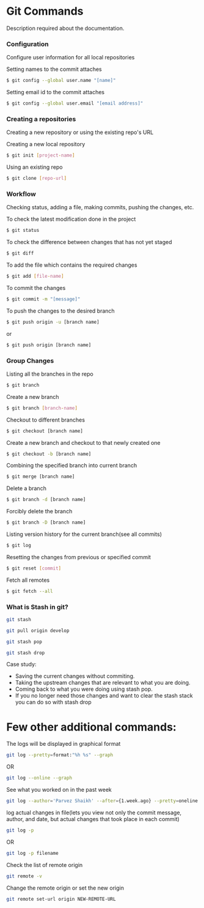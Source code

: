 # Git Commands
Description required about the documentation.

### Configuration
Configure user information for all local repositories

Setting names to the commit attaches
```sh
$ git config --global user.name "[name]"
```

Setting email id to the commit attaches
```sh
$ git config --global user.email "[email address]"
```


### Creating a repositories
Creating a new repository or using the existing repo's URL

Creating a new local repository
```sh
$ git init [project-name] 
```

Using an existing repo
```sh
$ git clone [repo-url] 
```

### Workflow
Checking status, adding a file, making commits, pushing the changes, etc.

To check the latest modification done in the project
```sh
$ git status
```

To check the difference between changes that has not yet staged
```sh
$ git diff
```

To add the file which contains the required changes
```sh
$ git add [file-name]
```

To commit the changes
```sh
$ git commit -m "[message]"
```

To push the changes to the desired branch
```sh
$ git push origin -u [branch name]
```
or
```sh
$ git push origin [branch name]
```


### Group Changes
Listing all the branches in the repo
```sh
$ git branch
```

Create a new branch
```sh
$ git branch [branch-name]
```

Checkout to different branches
```sh
$ git checkout [branch name]
```

Create a new branch and checkout to that newly created one
```sh
$ git checkout -b [branch name]
```

Combining the specified branch into current branch
```sh
$ git merge [branch name]
```

Delete a branch
```sh
$ git branch -d [branch name]
```

Forcibly delete the branch
```sh
$ git branch -D [branch name]
```

Listing version history for the current branch(see all commits)
```sh
$ git log
```

Resetting the changes from previous or specified commit
```sh
$ git reset [commit]
```

Fetch all remotes
```sh
$ git fetch --all
```

### What is Stash in git?
```sh
git stash
```
```sh
git pull origin develop
```
```sh
git stash pop
```

```sh
git stash drop
```
Case study:
  - Saving the current changes without commiting.
  - Taking the upstream changes that are relevant to what you are doing.
  - Coming back to what you were doing using stash pop.
  - If you no longer need those changes and want to clear the stash stack you can do so with stash drop
  
# Few other additional commands:
The logs will be displayed in graphical format
```sh
git log --pretty=format:"%h %s" --graph
```
OR
```sh
git log --online --graph
```

See what you worked on in the past week
```sh
git log --author='Parvez Shaikh' --after={1.week.ago} --pretty=oneline --abbrev-commit
```

log actual changes in file(lets you view not only the commit message, author, and date, but actual changes that took place in each commit)
```sh
git log -p
```
OR
```sh
git log -p filename
```

Check the list of remote origin
```sh
git remote -v
```

Change the remote origin or set the new origin
```sh
git remote set-url origin NEW-REMOTE-URL
```
